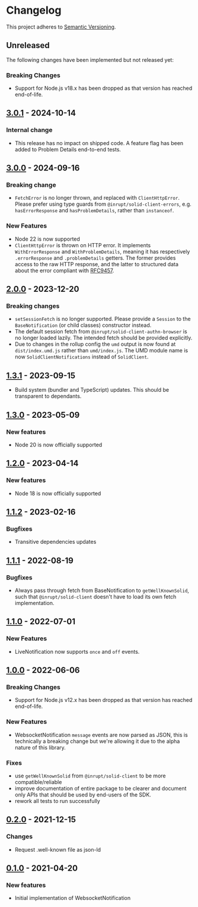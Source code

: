 # Changelog

This project adheres to [Semantic Versioning](http://semver.org/spec/v2.0.0.html).

## Unreleased

The following changes have been implemented but not released yet:

### Breaking Changes

- Support for Node.js v18.x has been dropped as that version has reached end-of-life.

## [3.0.1](https://github.com/inrupt/solid-client-notifications-js/releases/tag/v3.0.1) - 2024-10-14

### Internal change

- This release has no impact on shipped code. A feature flag has been added to Problem Details end-to-end tests.

## [3.0.0](https://github.com/inrupt/solid-client-notifications-js/releases/tag/v3.0.0) - 2024-09-16

### Breaking change

- `FetchError` is no longer thrown, and replaced with `ClientHttpError`. Please prefer using type guards from
  `@inrupt/solid-client-errors`, e.g. `hasErrorResponse` and `hasProblemDetails`, rather than `instanceof`.

### New Features

- Node 22 is now supported
- `ClientHttpError` is thrown on HTTP error. It implements `WithErrorResponse` and `WithProblemDetails`,
  meaning it has respectively `.errorResponse` and `.problemDetails` getters. The former provides
  access to the raw HTTP response, and the latter to structured data about the error compliant with
  [RFC9457](https://www.rfc-editor.org/rfc/rfc9457).

## [2.0.0](https://github.com/inrupt/solid-client-notifications-js/releases/tag/v2.0.0) - 2023-12-20

### Breaking changes

- `setSessionFetch` is no longer supported. Please provide a `Session` to the `BaseNotification`
  (or child classes) constructor instead.
- The default session fetch from `@inrupt/solid-client-authn-browser` is no longer loaded lazily.
  The intended fetch should be provided explicitly.
- Due to changes in the rollup config the `umd` output is now found at `dist/index.umd.js` rather than `umd/index.js`.
  The UMD module name is now `SolidClientNotifications` instead of `SolidClient`.

## [1.3.1](https://github.com/inrupt/solid-client-notifications-js/releases/tag/v1.3.10) - 2023-09-15

- Build system (bundler and TypeScript) updates. This should be transparent to dependants.

## [1.3.0](https://github.com/inrupt/solid-client-notifications-js/releases/tag/v1.3.0) - 2023-05-09

### New features

- Node 20 is now officially supported

## [1.2.0](https://github.com/inrupt/solid-client-notifications-js/releases/tag/v1.2.0) - 2023-04-14

### New features

- Node 18 is now officially supported

## [1.1.2](https://github.com/inrupt/solid-client-notifications-js/releases/tag/v1.1.2) - 2023-02-16

### Bugfixes

- Transitive dependencies updates

## [1.1.1](https://github.com/inrupt/solid-client-notifications-js/releases/tag/v1.1.1) - 2022-08-19

### Bugfixes

- Always pass through fetch from BaseNotification to `getWellKnownSolid`, such
  that `@inrupt/solid-client` doesn't have to load its own fetch implementation.

## [1.1.0](https://github.com/inrupt/solid-client-notifications-js/releases/tag/v1.1.0) - 2022-07-01

### New Features

- LiveNotification now supports `once` and `off` events.

## [1.0.0](https://github.com/inrupt/solid-client-notifications-js/releases/tag/v1.0.0) - 2022-06-06

### Breaking Changes

- Support for Node.js v12.x has been dropped as that version has reached end-of-life.

### New Features

- WebsocketNotification `message` events are now parsed as JSON, this is technically a breaking change but we're allowing it due to the alpha nature of this library.

### Fixes

- use `getWellKnownSolid` from `@inrupt/solid-client` to be more compatible/reliable
- improve documentation of entire package to be clearer and document only APIs that should be used by end-users of the SDK.
- rework all tests to run successfully

## [0.2.0](https://github.com/inrupt/solid-client-notifications-js/releases/tag/v0.2.0) - 2021-12-15

### Changes

- Request .well-known file as json-ld

## [0.1.0](https://github.com/inrupt/solid-client-notifications-js/releases/tag/v0.1.0) - 2021-04-20

### New features

- Initial implementation of WebsocketNotification
